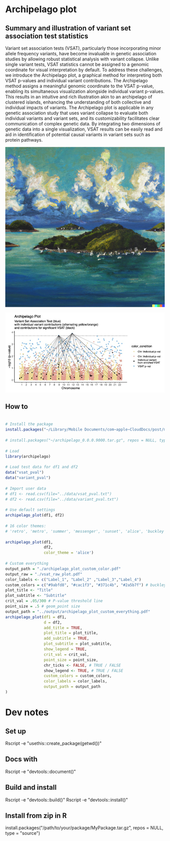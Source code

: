 # Archipelago plot

## Summary and illustration of variant set association test statistics

Variant set association tests (VSAT), particularly those incorporating minor allele frequency variants, have become invaluable in genetic association studies by allowing robust statistical analysis with variant collapse. Unlike single variant tests, VSAT statistics cannot be assigned to a genomic coordinate for visual interpretation by default. To address these challenges, we introduce the Archipelago plot, a graphical method for interpreting both VSAT p-values and individual variant contributions. The Archipelago method assigns a meaningful genomic coordinate to the VSAT p-value, enabling its simultaneous visualization alongside individual variant p-values. This results in an intuitive and rich illustration akin to an archipelago of clustered islands, enhancing the understanding of both collective and individual impacts of variants. The Archipelago plot is applicable in any genetic association study that uses variant collapse to evaluate both individual variants and variant sets, and its customizability facilitates clear communication of complex genetic data. By integrating two dimensions of genetic data into a single visualization, VSAT results can be easily read and aid in identification of potential causal variants in variant sets such as protein pathways.

![Alt Text](./images/DALLE_Archipelago.jpg)

![Alt Text](./images/Archipelago_plot_5kvar_250set_legend_v1.jpg)

## How to
```R

# Install the package
install.packages("~/Library/Mobile Documents/com~apple~CloudDocs/post/manuscripts/manuscripts_epfl/archipelago_0.0.0.9000.tar.gz", repos = NULL, type = "source")

# install.packages("~/archipelago_0.0.0.9000.tar.gz", repos = NULL, type = "source")

# Load
library(archipelago)

# Load test data for df1 and df2
data("vsat_pval")
data("variant_pval")

# Import user data
# df1 <- read.csv(file="../data/vsat_pval.txt")
# df2 <- read.csv(file="../data/variant_pval.txt")

# Use default settings
archipelago_plot(df1, df2)

# 16 color themes:
# 'retro', 'metro', 'summer', 'messenger', 'sunset', 'alice', 'buckley', 'romance', 'meme', 'saiko', 'pagliacci', 'ambush', 'sunra', 'caliber', 'yawn', 'lawless'

archipelago_plot(df1,
                 df2,
                 color_theme = 'alice')

# Custom everything
output_path = "./archipelago_plot_custom_color.pdf"
output_raw = "./vsat_raw_plot.pdf"
color_labels <- c("Label_1", "Label_2" ,"Label_3","Label_4")
custom_colors = c("#9abfd8", "#cac1f3", "#371c4b", "#2a5b7f") # buckley theme colors
plot_title <- "Title"
plot_subtitle <- "Subtitle"
crit_val = .05/300 # P-value threshold line
point_size = .5 # geom_point size
output_path = "../output/archipelago_plot_custom_everything.pdf"
archipelago_plot(df1 = df1,
                 d = df2,
                 add_title = TRUE,
                 plot_title = plot_title,
                 add_subtitle = TRUE,
                 plot_subtitle = plot_subtitle,
                 show_legend = TRUE,
                 crit_val = crit_val,
                 point_size = point_size,
                 chr_ticks <- FALSE, # TRUE / FALSE
                 show_legend <- TRUE, # TRUE / FALSE
                 custom_colors = custom_colors,
                 color_labels = color_labels,
                 output_path = output_path
)
```

# Dev notes

## Set up
Rscript -e "usethis::create_package(getwd())"

## Docs with 
Rscript -e "devtools::document()"

## Build and install
Rscript -e "devtools::build()"
Rscript -e "devtools::install()"

## Install from zip in R
install.packages("/path/to/your/package/MyPackage.tar.gz", repos = NULL, type = "source")
